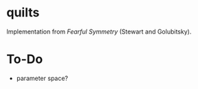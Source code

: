 # quilts

Implementation from _Fearful Symmetry_ (Stewart and Golubitsky).

# To-Do
* parameter space?